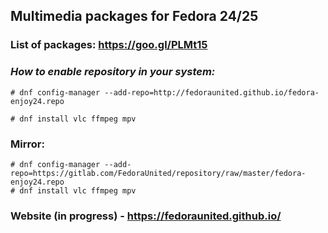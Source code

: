 ## **Multimedia packages for Fedora 24/25**

### List of packages: https://goo.gl/PLMt15

### *How to enable repository in your system:*
```
# dnf config-manager --add-repo=http://fedoraunited.github.io/fedora-enjoy24.repo

# dnf install vlc ffmpeg mpv
```

### Mirror:

```
# dnf config-manager --add-repo=https://gitlab.com/FedoraUnited/repository/raw/master/fedora-enjoy24.repo
# dnf install vlc ffmpeg mpv
```

### Website (in progress) - https://fedoraunited.github.io/

